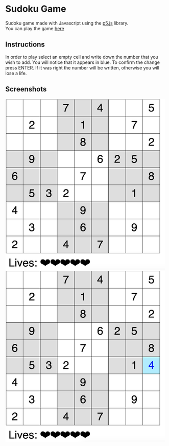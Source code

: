 # Sudoku Game  

Sudoku game made with Javascript using the [p5.js](https://p5js.org) library.  
You can play the game [here](https://facundospira.github.io/Sudoku-Game/)

## Instructions  
In order to play select an empty cell and write down the number that you wish to add. You will notice that it appears in blue. To confirm the change press ENTER. If it was right the number will be written, otherwise you will lose a life.

## Screenshots
<img src="img/img1.png" width="500">
<img src="img/img2.png" width="500">
